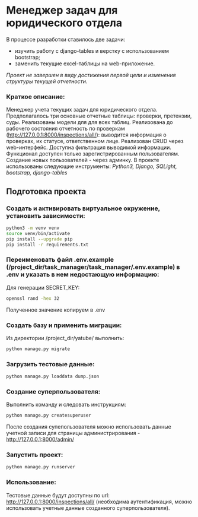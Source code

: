 # Менеджер задач для юридического отдела
В процессе разработки ставилось две задачи:
- изучить работу с django-tables и верстку с использованием bootstrap;
- заменить текущие excel-таблицы на web-приложение.

_Проект не завершен в виду достижения первой цели и изменения структуры текущей отчетности._

### Краткое описание:
Менеджер учета текущих задач для юридического отдела. Предполагалось три основные отчетные таблицы: проверки, претензии, суды. Реализованы модели для для всех таблиц. Реализована до рабочего состояния отчетность по проверкам (http://127.0.0.1:8000/inspections/all/): выводится информация о проверках, их статусе, ответственном лице. Реализован CRUD через web-интерфейс. Доступна фильтрация выводимой информации.
Функционал доступен только зарегистрированным пользователям. Создание новых пользователей - через админку.
В проекте использованы следующие инструменты:
_Python3, Django, SQLight, bootstrap, django-tables_

## Подготовка проекта
### Создать и активировать виртуальное окружение, установить зависимости:
```sh
python3 -m venv venv
source venv/bin/activate
pip install --upgrade pip
pip install -r requirements.txt
```
### Переименовать файл .env.example (/project_dir/task_manager/task_manager/.env.example) в .env и указать в нем недостающую информацию:
Для генерации SECRET_KEY:
```sh
openssl rand -hex 32
```
Полученное значение копируем в .env

### Создать базу и применить миграции:
Из директории /project_dir/yatube/ выполнить:
```sh
python manage.py migrate
```

### Загрузить тестовые данные:
```sh
python manage.py loaddata dump.json
```

### Создание суперпользователя:
Выполнить команду и следовать инструкциям:
```sh
python manage.py createsuperuser
```
После создания супепользователя можно использовать данные учетной записи для страницы администрирования - http://127.0.0.1:8000/admin/

### Запустить проект:
```sh
python manage.py runserver
```

### Использование:
Тестовые данные будут доступны по url: http://127.0.0.1:8000/inspections/all/ (необходима аутентификация, можно использовать учетные данные созданного суперпользователя).
